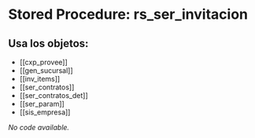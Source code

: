# Stored Procedure: rs_ser_invitacion

## Usa los objetos:
- [[cxp_provee]]
- [[gen_sucursal]]
- [[inv_items]]
- [[ser_contratos]]
- [[ser_contratos_det]]
- [[ser_param]]
- [[sis_empresa]]

*No code available.*
